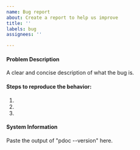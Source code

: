 ```yaml
---
name: Bug report
about: Create a report to help us improve
title: ''
labels: bug
assignees: ''

---
```


#### Problem Description
A clear and concise description of what the bug is.

#### Steps to reproduce the behavior:
1. 
2. 
3. 

#### System Information
Paste the output of "pdoc --version" here.
